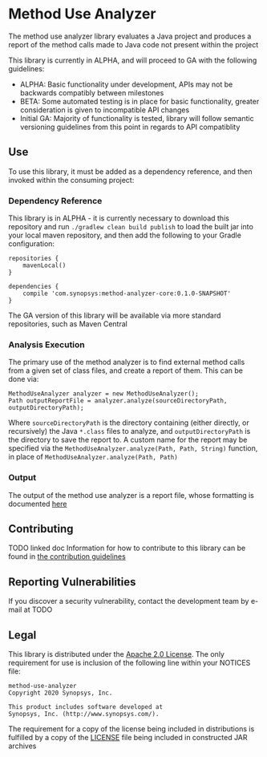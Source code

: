 # Method Use Analyzer

The method use analyzer library evaluates a Java project and produces a report of the method calls made to Java code not present within the project

This library is currently in ALPHA, and will proceed to GA with the following guidelines:
- ALPHA: Basic functionality under development, APIs may not be backwards compatibly between milestones
- BETA: Some automated testing is in place for basic functionality, greater consideration is given to incompatible API changes
- Initial GA: Majority of functionality is tested, library will follow semantic versioning guidelines from this point in regards to API compatiblity

## Use

To use this library, it must be added as a dependency reference, and then invoked within the consuming project:

### Dependency Reference

This library is in ALPHA - it is currently necessary to download this repository and run `./gradlew clean build publish` to load the built jar into your local maven repository, and then add the following to your Gradle configuration:

```
repositories {
    mavenLocal()
}

dependencies {
	compile 'com.synopsys:method-analyzer-core:0.1.0-SNAPSHOT'
}
```

The GA version of this library will be available via more standard repositories, such as Maven Central

### Analysis Execution

The primary use of the method analyzer is to find external method calls from a given set of class files, and create a report of them. This can be done via:

```
MethodUseAnalyzer analyzer = new MethodUseAnalyzer();
Path outputReportFile = analyzer.analyze(sourceDirectoryPath, outputDirectoryPath);
```

Where `sourceDirectoryPath` is the directory containing (either directly, or recursively) the Java `*.class` files to analyze, and `outputDirectoryPath` is the directory to save the report to. A custom name for the report may be specified via the `MethodUseAnalyzer.analyze(Path, Path, String)` function, in place of `MethodUseAnalyzer.analyze(Path, Path)`

### Output

The output of the method use analyzer is a report file, whose formatting is documented [here](./docs/REPORT_FORMAT.md)

## Contributing

TODO linked doc
Information for how to contribute to this library can be found in [the contribution guidelines](./docs/CONTRIBUTING.md)

## Reporting Vulnerabilities

If you discover a security vulnerability, contact the development team by e-mail at TODO

## Legal

This library is distributed under the [Apache 2.0 License](https://www.apache.org/licenses/LICENSE-2.0). The only requirement for use is inclusion of the following line within your NOTICES file:

```
method-use-analyzer
Copyright 2020 Synopsys, Inc.

This product includes software developed at
Synopsys, Inc. (http://www.synopsys.com/).
```

The requirement for a copy of the license being included in distributions is fulfilled by a copy of the [LICENSE](./LICENSE) file being included in constructed JAR archives

